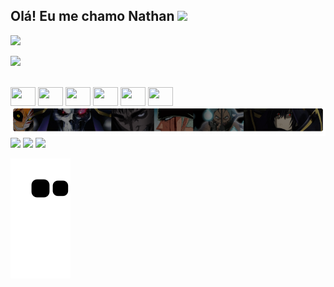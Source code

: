 ## Olá! Eu me chamo Nathan <img height="60px" src="https://uploaddeimagens.com.br/images/004/411/832/full/favpng_ichigo-kurosaki-pixel-art-bleach.png?1680133416" />

<div diplay="flex">
  <img src="https://github-readme-stats.vercel.app/api?username=creminin&show_icons=true&theme=tokyonight&bg_color=1E1F2E&title_color=E0E3DC&text_color=E0E3DC&icon_color=7B7D79&border_radius=6&ring_color=1E1F8D" 
  height="180em"
  />
  
  <img src="https://github-readme-stats.vercel.app/api/top-langs/?username=creminin&layout=compact&bg_color=1E1F2E&text_color=E0E3DC&title_color=E0E3DC&disable_animations=false" 
  height="180em"
  />
</div>

<br/>

<div style="display: inline-block;">
  <img height="30px" width="40px" src="https://cdn.jsdelivr.net/gh/devicons/devicon/icons/css3/css3-original.svg" />
  <img height="30px" width="40px" src="https://cdn.jsdelivr.net/gh/devicons/devicon/icons/git/git-original.svg" />
  <img height="30px" width="40px" src="https://cdn.jsdelivr.net/gh/devicons/devicon/icons/html5/html5-original.svg" />
  <img height="30px" width="40px" src="https://cdn.jsdelivr.net/gh/devicons/devicon/icons/javascript/javascript-plain.svg" />
  <img height="30px" width="40px" src="https://cdn.jsdelivr.net/gh/devicons/devicon/icons/react/react-original.svg" />
  <img height="30px" width="40px" src="https://cdn.jsdelivr.net/gh/devicons/devicon/icons/tailwindcss/tailwindcss-plain.svg" />
</div>

<br/>

<div>
  <img src="./.github/workflows/Frame 1.png" />
</div>

<div>
  <a href="https://www.instagram.com/im.neitan_/" target="_blank"><img src="https://img.shields.io/badge/-Instagram-%23E4405F?style=for-the-badge&logo=instagram&logoColor=white" target="_blank"></a>
  <a href = "mailto:n54318879@gmail.com"><img src="https://img.shields.io/badge/-Gmail-%23333?style=for-the-badge&logo=gmail&logoColor=white" target="_blank"></a>
  <a href="https://www.linkedin.com/in/nathan-lucas-117a43252/" target="_blank"><img src="https://img.shields.io/badge/-LinkedIn-%230077B5?style=for-the-badge&logo=linkedin&logoColor=white" target="_blank"></a> 
  
</div>

![Snake animation](https://github.com/creminin/creminin/blob/output/github-contribution-grid-snake.svg)

